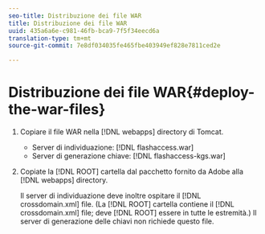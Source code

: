 ```yaml
---
seo-title: Distribuzione dei file WAR
title: Distribuzione dei file WAR
uuid: 435a6a6e-c981-46fb-bca9-7f5f34eecd6a
translation-type: tm+mt
source-git-commit: 7e8df034035fe465fbe403949ef828e7811ced2e

---
```



# Distribuzione dei file WAR{#deploy-the-war-files}

1. Copiare il file WAR nella [!DNL webapps] directory di Tomcat.

   * Server di individuazione: [!DNL flashaccess.war]
   * Server di generazione chiave: [!DNL flashaccess-kgs.war]

1. Copiate la [!DNL ROOT] cartella dal pacchetto fornito da Adobe alla [!DNL webapps] directory.

   Il server di individuazione deve inoltre ospitare il [!DNL crossdomain.xml] file. (La [!DNL ROOT] cartella contiene il [!DNL crossdomain.xml] file; deve [!DNL ROOT] essere in tutte le estremità.) Il server di generazione delle chiavi non richiede questo file.

